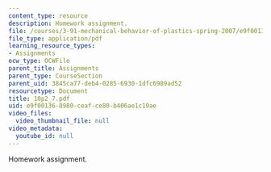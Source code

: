```yaml
---
content_type: resource
description: Homework assignment.
file: /courses/3-91-mechanical-behavior-of-plastics-spring-2007/e9f001368980ceafce80b406ae1c19ae_10p2_7.pdf
file_type: application/pdf
learning_resource_types:
- Assignments
ocw_type: OCWFile
parent_title: Assignments
parent_type: CourseSection
parent_uid: 3845ca77-deb4-0285-6930-1dfc6989ad52
resourcetype: Document
title: 10p2_7.pdf
uid: e9f00136-8980-ceaf-ce80-b406ae1c19ae
video_files:
  video_thumbnail_file: null
video_metadata:
  youtube_id: null
---
```

Homework assignment.

